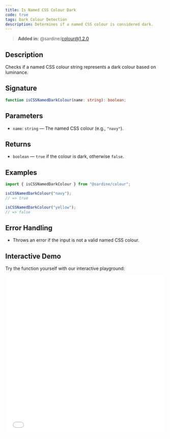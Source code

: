 ```yaml
---
title: Is Named CSS Colour Dark
code: true
tags: Dark Colour Detection
description: Determines if a named CSS colour is considered dark.
---
```


> **Added in:** @sardine/colour@1.2.0

## Description

Checks if a named CSS colour string represents a dark colour based on luminance.

## Signature

```typescript
function isCSSNamedDarkColour(name: string): boolean;
```

## Parameters

- `name`: `string` — The named CSS colour (e.g., `"navy"`).

## Returns

- `boolean` — `true` if the colour is dark, otherwise `false`.

## Examples

```typescript
import { isCSSNamedDarkColour } from "@sardine/colour";

isCSSNamedDarkColour("navy");
// => true

isCSSNamedDarkColour("yellow");
// => false
```

## Error Handling

- Throws an error if the input is not a valid named CSS colour.

## Interactive Demo

Try the function yourself with our interactive playground:

<iframe
  src="/playground/isCSSNamedDarkColour.html"
  title="isCSSNamedDarkColour"
  width="100%"
  height="500px"
  style="border:0; overflow:hidden;"
  sandbox="allow-scripts allow-same-origin"
></iframe>
